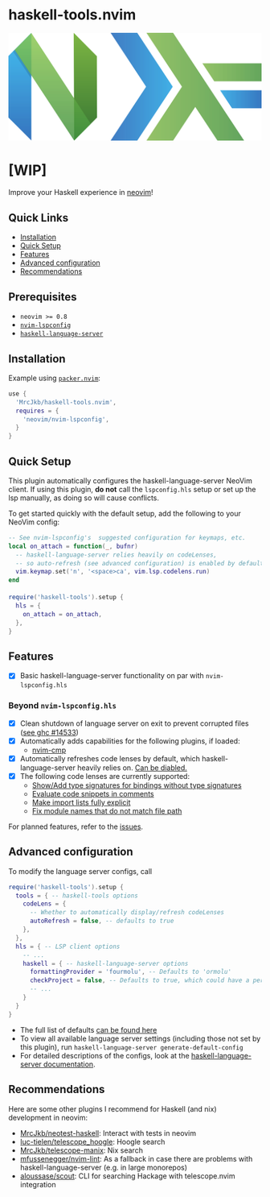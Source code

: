 # haskell-tools.nvim

![](./nvim-haskell.svg)

# __[WIP]__ 

Improve your Haskell experience in [neovim](https://neovim.io/)!

## Quick Links
- [Installation](#installation)
- [Quick Setup](#quick-setup)
- [Features](#features)
- [Advanced configuration](#advanced-configuration)
- [Recommendations](#recommendations)

## Prerequisites

* `neovim >= 0.8`
* [`nvim-lspconfig`](https://github.com/neovim/nvim-lspconfig)
* [`haskell-language-server`](https://haskell-language-server.readthedocs.io/en/latest/installation.html)


## Installation

Example using [`packer.nvim`](https://github.com/wbthomason/packer.nvim):

```lua
use {
  'MrcJkb/haskell-tools.nvim',
  requires = {
    'neovim/nvim-lspconfig',
  }
}
```

## Quick Setup

This plugin automatically configures the haskell-language-server NeoVim client.
If using this plugin, __do not__ call the `lspconfig.hls` setup or set up the lsp manually, as doing so will cause conflicts.

To get started quickly with the default setup, add the following to your NeoVim config:

```lua
-- See nvim-lspconfig's  suggested configuration for keymaps, etc.
local on_attach = function(_, bufnr)
  -- haskell-language-server relies heavily on codeLenses,
  -- so auto-refresh (see advanced configuration) is enabled by default
  vim.keymap.set('n', '<space>ca', vim.lsp.codelens.run)
end

require('haskell-tools').setup {
  hls = {
    on_attach = on_attach,
  },
}
```

## Features

- [x] Basic haskell-language-server functionality on par with `nvim-lspconfig.hls`

### Beyond `nvim-lspconfig.hls`

- [x] Clean shutdown of language server on exit to prevent corrupted files ([see ghc #14533](https://gitlab.haskell.org/ghc/ghc/-/issues/14533))
- [x] Automatically adds capabilities for the following plugins, if loaded:
  * [nvim-cmp](https://github.com/hrsh7th/nvim-cmp)
- [x] Automatically refreshes code lenses by default, which haskell-language-server heavily relies on. [Can be diabled.](#advanced-configuration)
- [x] The following code lenses are currently supported:
  * [Show/Add type signatures for bindings without type signatures](https://haskell-language-server.readthedocs.io/en/latest/features.html#add-type-signature)
  * [Evaluate code snippets in comments](https://haskell-language-server.readthedocs.io/en/latest/features.html#evaluation-code-snippets-in-comments)
  * [Make import lists fully explicit](https://haskell-language-server.readthedocs.io/en/latest/features.html#make-import-lists-fully-explicit-code-lens)
  * [Fix module names that do not match file path](https://haskell-language-server.readthedocs.io/en/latest/features.html#fix-module-names)

For planned features, refer to the [issues](https://github.com/MrcJkb/haskell-tools.nvim/issues?q=is%3Aopen+is%3Aissue+label%3Aenhancement).


## Advanced configuration

To modify the language server configs, call

```lua
require('haskell-tools').setup {
  tools = { -- haskell-tools options
    codeLens = {
      -- Whether to automatically display/refresh codeLenses
      autoRefresh = false, -- defaults to true
    },
  },
  hls = { -- LSP client options
    -- ...
    haskell = { -- haskell-language-server options
      formattingProvider = 'fourmolu', -- Defaults to 'ormolu'
      checkProject = false, -- Defaults to true, which could have a performance impact on large monorepos.
      -- ...
    }
  }
}
```

* The full list of defaults [can be found here](./lua/haskell-tools/config.lua)
* To view all available language server settings (including those not set by this plugin), run `haskell-language-server generate-default-config`
* For detailed descriptions of the configs, look at the [haskell-language-server documentation](https://haskell-language-server.readthedocs.io/en/latest/configuration.html).

## Recommendations

Here are some other plugins I recommend for Haskell (and nix) development in neovim:

* [MrcJkb/neotest-haskell](https://github.com/MrcJkb/neotest-haskell): Interact with tests in neovim
* [luc-tielen/telescope_hoogle](https://github.com/luc-tielen/telescope_hoogle): Hoogle search
* [MrcJkb/telescope-manix](https://github.com/MrcJkb/telescope-manix): Nix search
* [mfussenegger/nvim-lint](https://github.com/mfussenegger/nvim-lint): As a fallback in case there are problems with haskell-language-server (e.g. in large monorepos)
* [aloussase/scout](https://github.com/aloussase/scout): CLI for searching Hackage with telescope.nvim integration



